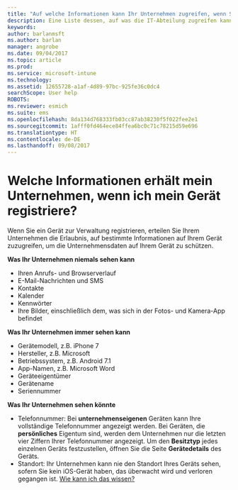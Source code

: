 ```yaml
---
title: "Auf welche Informationen kann Ihr Unternehmen zugreifen, wenn Sie Ihr Gerät registrieren? | Microsoft Docs"
description: Eine Liste dessen, auf was die IT-Abteilung zugreifen kann und auf was nicht.
keywords: 
author: barlanmsft
ms.author: barlan
manager: angrobe
ms.date: 09/04/2017
ms.topic: article
ms.prod: 
ms.service: microsoft-intune
ms.technology: 
ms.assetid: 12655728-a1af-4d89-97bc-925fe36c0dc4
searchScope: User help
ROBOTS: 
ms.reviewer: esmich
ms.suite: ems
ms.openlocfilehash: 8da134d768333fb03cc87ab38230f5f022fee2e1
ms.sourcegitcommit: 1afff0fd464ece84ffea6bc0c71c78215d59e696
ms.translationtype: HT
ms.contentlocale: de-DE
ms.lasthandoff: 09/08/2017
---
```

# <a name="what-information-can-my-company-see-when-i-enroll-my-device"></a>Welche Informationen erhält mein Unternehmen, wenn ich mein Gerät registriere?

Wenn Sie ein Gerät zur Verwaltung registrieren, erteilen Sie Ihrem Unternehmen die Erlaubnis, auf bestimmte Informationen auf Ihrem Gerät zuzugreifen, um die Unternehmensdaten auf Ihrem Gerät zu schützen.

**Was Ihr Unternehmen niemals sehen kann**

- Ihren Anrufs- und Browserverlauf
- E-Mail-Nachrichten und SMS
- Kontakte
- Kalender
-   Kennwörter
- Ihre Bilder, einschließlich dem, was sich in der Fotos- und Kamera-App befindet

**Was Ihr Unternehmen immer sehen kann**

- Gerätemodell, z.B. iPhone 7
- Hersteller, z.B. Microsoft
- Betriebssystem, z.B. Android 7.1
- App-Namen, z.B. Microsoft Word
- Geräteeigentümer
- Gerätename
- Seriennummer

**Was Ihr Unternehmen sehen könnte**

-  Telefonnummer: Bei **unternehmenseigenen** Geräten kann Ihre vollständige Telefonnummer angezeigt werden. Bei Geräten, die **persönliches** Eigentum sind, werden dem Unternehmen nur die letzten vier Ziffern Ihrer Telefonnummer angezeigt. Um den **Besitztyp** jedes einzelnen Geräts festzustellen, öffnen Sie die Seite **Gerätedetails** des Geräts. 
-  Standort: Ihr Unternehmen kann nie den Standort Ihres Geräts sehen, sofern Sie kein iOS-Gerät haben, das überwacht wird und verloren gegangen ist. [Wie kann ich das wissen?](https://go.microsoft.com/fwlink/?linkid=853816)
